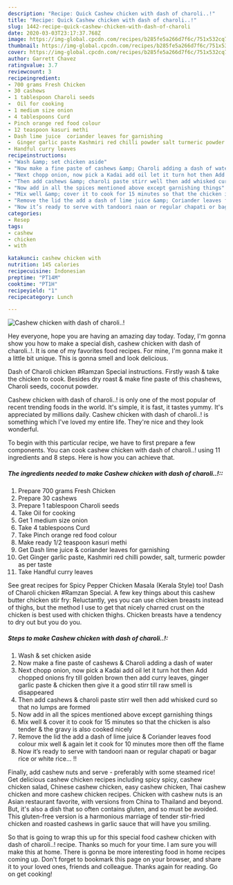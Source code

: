 ```yaml
---
description: "Recipe: Quick Cashew chicken with dash of charoli..!"
title: "Recipe: Quick Cashew chicken with dash of charoli..!"
slug: 1442-recipe-quick-cashew-chicken-with-dash-of-charoli
date: 2020-03-03T23:17:37.768Z
image: https://img-global.cpcdn.com/recipes/b285fe5a266d7f6c/751x532cq70/cashew-chicken-with-dash-of-charoli-recipe-main-photo.jpg
thumbnail: https://img-global.cpcdn.com/recipes/b285fe5a266d7f6c/751x532cq70/cashew-chicken-with-dash-of-charoli-recipe-main-photo.jpg
cover: https://img-global.cpcdn.com/recipes/b285fe5a266d7f6c/751x532cq70/cashew-chicken-with-dash-of-charoli-recipe-main-photo.jpg
author: Garrett Chavez
ratingvalue: 3.7
reviewcount: 3
recipeingredient:
- 700 grams Fresh Chicken
- 30 cashews
- 1 tablespoon Charoli seeds
-  Oil for cooking
- 1 medium size onion
- 4 tablespoons Curd
- Pinch orange red food colour
- 12 teaspoon kasuri methi
- Dash lime juice  coriander leaves for garnishing
-  Ginger garlic paste Kashmiri red chilli powder salt turmeric powder as per taste
- Handful curry leaves
recipeinstructions:
- "Wash &amp; set chicken aside"
- "Now make a fine paste of cashews &amp; Charoli adding a dash of water"
- "Next chopp onion, now pick a Kadai add oil let it turn hot then Add chopped onions fry till golden brown then add curry leaves, ginger garlic paste &amp; chicken then give it a good stirr till raw smell is disappeared"
- "Then add cashews &amp; charoli paste stirr well then add whisked curd so that no lumps are formed"
- "Now add in all the spices mentioned above except garnishing things"
- "Mix well &amp; cover it to cook for 15 minutes so that the chicken is also tender &amp; the gravy is also cooked nicely"
- "Remove the lid the add a dash of lime juice &amp; Coriander leaves food colour mix well &amp; again let it cook for 10 minutes more then off the flame"
- "Now it’s ready to serve with tandoori naan or regular chapati or bagar rice or white rice... !!"
categories:
- Resep
tags:
- cashew
- chicken
- with

katakunci: cashew chicken with
nutrition: 145 calories
recipecuisine: Indonesian
preptime: "PT14M"
cooktime: "PT1H"
recipeyield: "1"
recipecategory: Lunch

---
```



![Cashew chicken with dash of charoli..!](https://img-global.cpcdn.com/recipes/b285fe5a266d7f6c/751x532cq70/cashew-chicken-with-dash-of-charoli-recipe-main-photo.jpg)

Hey everyone, hope you are having an amazing day today. Today, I'm gonna show you how to make a special dish, cashew chicken with dash of charoli..!. It is one of my favorites food recipes. For mine, I'm gonna make it a little bit unique. This is gonna smell and look delicious.

Dash of Charoli chicken #Ramzan Special instructions. Firstly wash &amp; take the chicken to cook. Besides dry roast &amp; make fine paste of this chashews, Charoli seeds, coconut powder.

Cashew chicken with dash of charoli..! is only one of the most popular of recent trending foods in the world. It's simple, it is fast, it tastes yummy. It's appreciated by millions daily. Cashew chicken with dash of charoli..! is something which I've loved my entire life. They're nice and they look wonderful.


To begin with this particular recipe, we have to first prepare a few components. You can cook cashew chicken with dash of charoli..! using 11 ingredients and 8 steps. Here is how you can achieve that.

##### The ingredients needed to make Cashew chicken with dash of charoli..!::

1. Prepare 700 grams Fresh Chicken
1. Prepare 30 cashews
1. Prepare 1 tablespoon Charoli seeds
1. Take  Oil for cooking
1. Get 1 medium size onion
1. Take 4 tablespoons Curd
1. Take Pinch orange red food colour
1. Make ready 1/2 teaspoon kasuri methi
1. Get Dash lime juice &amp; coriander leaves for garnishing
1. Get  Ginger garlic paste, Kashmiri red chilli powder, salt, turmeric powder as per taste
1. Take Handful curry leaves


See great recipes for Spicy Pepper Chicken Masala (Kerala Style) too! Dash of Charoli chicken #Ramzan Special. A few key things about this cashew butter chicken stir fry: Reluctantly, yes you can use chicken breasts instead of thighs, but the method I use to get that nicely charred crust on the chicken is best used with chicken thighs. Chicken breasts have a tendency to dry out but you do you. 

##### Steps to make Cashew chicken with dash of charoli..!:

1. Wash &amp; set chicken aside
1. Now make a fine paste of cashews &amp; Charoli adding a dash of water
1. Next chopp onion, now pick a Kadai add oil let it turn hot then Add chopped onions fry till golden brown then add curry leaves, ginger garlic paste &amp; chicken then give it a good stirr till raw smell is disappeared
1. Then add cashews &amp; charoli paste stirr well then add whisked curd so that no lumps are formed
1. Now add in all the spices mentioned above except garnishing things
1. Mix well &amp; cover it to cook for 15 minutes so that the chicken is also tender &amp; the gravy is also cooked nicely
1. Remove the lid the add a dash of lime juice &amp; Coriander leaves food colour mix well &amp; again let it cook for 10 minutes more then off the flame
1. Now it’s ready to serve with tandoori naan or regular chapati or bagar rice or white rice... !!


Finally, add cashew nuts and serve - preferably with some steamed rice! Get delicious cashew chicken recipes including spicy spicy, cashew chicken salad, Chinese cashew chicken, easy cashew chicken, Thai cashew chicken and more cashew chicken recipes. Chicken with cashew nuts is an Asian restaurant favorite, with versions from China to Thailand and beyond. But, it&#39;s also a dish that so often contains gluten, and so must be avoided. This gluten-free version is a harmonious marriage of tender stir-fried chicken and roasted cashews in garlic sauce that will have you smiling. 

So that is going to wrap this up for this special food cashew chicken with dash of charoli..! recipe. Thanks so much for your time. I am sure you will make this at home. There is gonna be more interesting food in home recipes coming up. Don't forget to bookmark this page on your browser, and share it to your loved ones, friends and colleague. Thanks again for reading. Go on get cooking!
